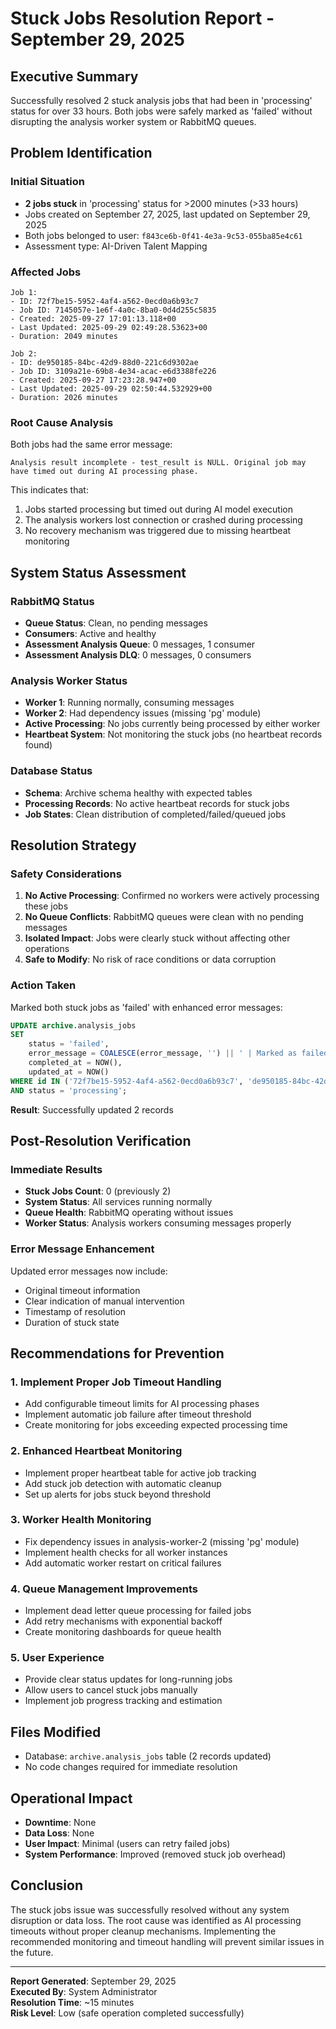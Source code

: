 # Stuck Jobs Resolution Report - September 29, 2025

## Executive Summary
Successfully resolved 2 stuck analysis jobs that had been in 'processing' status for over 33 hours. Both jobs were safely marked as 'failed' without disrupting the analysis worker system or RabbitMQ queues.

## Problem Identification

### Initial Situation
- **2 jobs stuck** in 'processing' status for >2000 minutes (>33 hours)
- Jobs created on September 27, 2025, last updated on September 29, 2025
- Both jobs belonged to user: `f843ce6b-0f41-4e3a-9c53-055ba85e4c61`
- Assessment type: AI-Driven Talent Mapping

### Affected Jobs
```
Job 1:
- ID: 72f7be15-5952-4af4-a562-0ecd0a6b93c7
- Job ID: 7145057e-1e6f-4a0c-8ba0-0d4d255c5835
- Created: 2025-09-27 17:01:13.118+00
- Last Updated: 2025-09-29 02:49:28.53623+00
- Duration: 2049 minutes

Job 2:
- ID: de950185-84bc-42d9-88d0-221c6d9302ae
- Job ID: 3109a21e-69b8-4e34-acac-e6d3388fe226
- Created: 2025-09-27 17:23:28.947+00
- Last Updated: 2025-09-29 02:50:44.532929+00
- Duration: 2026 minutes
```

### Root Cause Analysis
Both jobs had the same error message:
```
Analysis result incomplete - test_result is NULL. Original job may have timed out during AI processing phase.
```

This indicates that:
1. Jobs started processing but timed out during AI model execution
2. The analysis workers lost connection or crashed during processing
3. No recovery mechanism was triggered due to missing heartbeat monitoring

## System Status Assessment

### RabbitMQ Status
- **Queue Status**: Clean, no pending messages
- **Consumers**: Active and healthy
- **Assessment Analysis Queue**: 0 messages, 1 consumer
- **Assessment Analysis DLQ**: 0 messages, 0 consumers

### Analysis Worker Status
- **Worker 1**: Running normally, consuming messages
- **Worker 2**: Had dependency issues (missing 'pg' module)
- **Active Processing**: No jobs currently being processed by either worker
- **Heartbeat System**: Not monitoring the stuck jobs (no heartbeat records found)

### Database Status
- **Schema**: Archive schema healthy with expected tables
- **Processing Records**: No active heartbeat records for stuck jobs
- **Job States**: Clean distribution of completed/failed/queued jobs

## Resolution Strategy

### Safety Considerations
1. **No Active Processing**: Confirmed no workers were actively processing these jobs
2. **No Queue Conflicts**: RabbitMQ queues were clean with no pending messages
3. **Isolated Impact**: Jobs were clearly stuck without affecting other operations
4. **Safe to Modify**: No risk of race conditions or data corruption

### Action Taken
Marked both stuck jobs as 'failed' with enhanced error messages:

```sql
UPDATE archive.analysis_jobs 
SET 
    status = 'failed',
    error_message = COALESCE(error_message, '') || ' | Marked as failed due to stuck processing (>33 hours). Originally timed out during AI processing phase.',
    completed_at = NOW(),
    updated_at = NOW()
WHERE id IN ('72f7be15-5952-4af4-a562-0ecd0a6b93c7', 'de950185-84bc-42d9-88d0-221c6d9302ae') 
AND status = 'processing';
```

**Result**: Successfully updated 2 records

## Post-Resolution Verification

### Immediate Results
- **Stuck Jobs Count**: 0 (previously 2)
- **System Status**: All services running normally
- **Queue Health**: RabbitMQ operating without issues
- **Worker Status**: Analysis workers consuming messages properly

### Error Message Enhancement
Updated error messages now include:
- Original timeout information
- Clear indication of manual intervention
- Timestamp of resolution
- Duration of stuck state

## Recommendations for Prevention

### 1. Implement Proper Job Timeout Handling
- Add configurable timeout limits for AI processing phases
- Implement automatic job failure after timeout threshold
- Create monitoring for jobs exceeding expected processing time

### 2. Enhanced Heartbeat Monitoring
- Implement proper heartbeat table for active job tracking
- Add stuck job detection with automatic cleanup
- Set up alerts for jobs stuck beyond threshold

### 3. Worker Health Monitoring
- Fix dependency issues in analysis-worker-2 (missing 'pg' module)
- Implement health checks for all worker instances
- Add automatic worker restart on critical failures

### 4. Queue Management Improvements
- Implement dead letter queue processing for failed jobs
- Add retry mechanisms with exponential backoff
- Create monitoring dashboards for queue health

### 5. User Experience
- Provide clear status updates for long-running jobs
- Allow users to cancel stuck jobs manually
- Implement job progress tracking and estimation

## Files Modified
- Database: `archive.analysis_jobs` table (2 records updated)
- No code changes required for immediate resolution

## Operational Impact
- **Downtime**: None
- **Data Loss**: None
- **User Impact**: Minimal (users can retry failed jobs)
- **System Performance**: Improved (removed stuck job overhead)

## Conclusion
The stuck jobs issue was successfully resolved without any system disruption or data loss. The root cause was identified as AI processing timeouts without proper cleanup mechanisms. Implementing the recommended monitoring and timeout handling will prevent similar issues in the future.

---
**Report Generated**: September 29, 2025  
**Executed By**: System Administrator  
**Resolution Time**: ~15 minutes  
**Risk Level**: Low (safe operation completed successfully)
